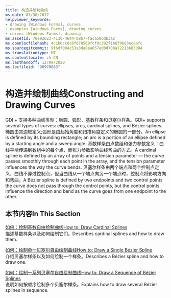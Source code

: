 ```yaml
---
title: 构造并绘制曲线
ms.date: 03/30/2017
helpviewer_keywords:
- drawing [Windows Forms], curves
- examples [Windows Forms], drawing curves
- curves [Windows Forms], drawing
ms.assetid: 76e92623-4130-4644-b867-faca58bdb3a2
ms.openlocfilehash: 4c1b0cc6c6f878569fcf0c392f1b6f9683ec8afc
ms.sourcegitcommit: 9f6df084c53a3da0ea657ed0d708a72213683084
ms.translationtype: MT
ms.contentlocale: zh-CN
ms.lasthandoff: 12/09/2020
ms.locfileid: "96970683"
---
```

# <a name="constructing-and-drawing-curves"></a><span data-ttu-id="d1aaa-102">构造并绘制曲线</span><span class="sxs-lookup"><span data-stu-id="d1aaa-102">Constructing and Drawing Curves</span></span>
<span data-ttu-id="d1aaa-103">GDI + 支持多种曲线类型：椭圆、弧形、基数样条和贝塞尔样条。</span><span class="sxs-lookup"><span data-stu-id="d1aaa-103">GDI+ supports several types of curves: ellipses, arcs, cardinal splines, and Bézier splines.</span></span> <span data-ttu-id="d1aaa-104">椭圆由其边框定义;弧形是由起始角度和扫描角度定义的椭圆的一部分。</span><span class="sxs-lookup"><span data-stu-id="d1aaa-104">An ellipse is defined by its bounding rectangle; an arc is a portion of an ellipse defined by a starting angle and a sweep angle.</span></span> <span data-ttu-id="d1aaa-105">基数样条由点数组和张力参数定义：曲线平滑传递到数组中的每个点，而张力参数影响曲线弯曲的方式。</span><span class="sxs-lookup"><span data-stu-id="d1aaa-105">A cardinal spline is defined by an array of points and a tension parameter — the curve passes smoothly through each point in the array, and the tension parameter influences the way the curve bends.</span></span> <span data-ttu-id="d1aaa-106">贝塞尔样条由两个端点和两个控制点定义，曲线不穿过控制点，但当曲线从一个端点向另一个端点时，控制点将影响方向和弯曲。</span><span class="sxs-lookup"><span data-stu-id="d1aaa-106">A Bézier spline is defined by two endpoints and two control points  the curve does not pass through the control points, but the control points influence the direction and bend as the curve goes from one endpoint to the other.</span></span>  
  
## <a name="in-this-section"></a><span data-ttu-id="d1aaa-107">本节内容</span><span class="sxs-lookup"><span data-stu-id="d1aaa-107">In This Section</span></span>  
 [<span data-ttu-id="d1aaa-108">如何：绘制基数自由绘制曲线</span><span class="sxs-lookup"><span data-stu-id="d1aaa-108">How to: Draw Cardinal Splines</span></span>](how-to-draw-cardinal-splines.md)  
 <span data-ttu-id="d1aaa-109">描述基数样条以及如何绘制它们。</span><span class="sxs-lookup"><span data-stu-id="d1aaa-109">Describes cardinal splines and how to draw them.</span></span>  
  
 [<span data-ttu-id="d1aaa-110">如何：绘制单一贝塞尔自由绘制曲线</span><span class="sxs-lookup"><span data-stu-id="d1aaa-110">How to: Draw a Single Bézier Spline</span></span>](how-to-draw-a-single-bezier-spline.md)  
 <span data-ttu-id="d1aaa-111">介绍贝塞尔样条以及如何绘制一个样条。</span><span class="sxs-lookup"><span data-stu-id="d1aaa-111">Describes a Bézier spline and how to draw one.</span></span>  
  
 [<span data-ttu-id="d1aaa-112">如何：绘制一系列贝塞尔自由绘制曲线</span><span class="sxs-lookup"><span data-stu-id="d1aaa-112">How to: Draw a Sequence of Bézier Splines</span></span>](how-to-draw-a-sequence-of-bezier-splines.md)  
 <span data-ttu-id="d1aaa-113">说明如何按顺序绘制多个贝塞尔样条。</span><span class="sxs-lookup"><span data-stu-id="d1aaa-113">Explains how to draw several Bézier splines in sequence.</span></span>
